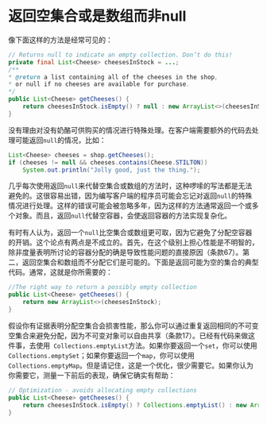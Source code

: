 # 返回空集合或是数组而非null

像下面这样的方法是经常可见的：

```java
// Returns null to indicate an empty collection. Don’t do this!
private final List<Cheese> cheesesInStock = ...;
/**
* @return a list containing all of the cheeses in the shop,
* or null if no cheeses are available for purchase.
*/
public List<Cheese> getCheeses() {
	return cheesesInStock.isEmpty() ? null : new ArrayList<>(cheesesInStock);
}
```

没有理由对没有奶酪可供购买的情况进行特殊处理。在客户端需要额外的代码去处理可能返回`null`的情况，比如：

```java
List<Cheese> cheeses = shop.getCheeses();
if (cheeses != null && cheeses.contains(Cheese.STILTON))
	System.out.println("Jolly good, just the thing.");
```

几乎每次使用返回`null`来代替空集合或数组的方法时，这种啰嗦的写法都是无法避免的。这很容易出错，因为编写客户端的程序员可能会忘记对返回`null`的特殊情况进行处理。这样的错误可能会被忽略多年，因为这样的方法通常返回一个或多个对象。而且，返回`null`代替空容器，会使返回容器的方法实现复杂化。

有时有人认为，返回一个`null`比空集合或数组更可取，因为它避免了分配空容器的开销。这个论点有两点是不成立的。首先，在这个级别上担心性能是不明智的，除非度量表明所讨论的容器分配的确是导致性能问题的直接原因（条款67）。第二，返回空集合和数组而不分配它们是可能的。下面是返回可能为空的集合的典型代码。通常，这就是你所需要的：

```java
//The right way to return a possibly empty collection
public List<Cheese> getCheeses() {
	return new ArrayList<>(cheesesInStock);
}
```

假设你有证据表明分配空集合会损害性能，那么你可以通过重复返回相同的不可变空集合来避免分配，因为不可变对象可以自由共享（条款17）。已经有代码来做这件事，去使用` Collections.emptyList`方法。如果你要返回一个`set`，你可以使用`Collections.emptySet`；如果你要返回一个`map`，你可以使用`Collections.emptyMap`。但是请记住，这是一个优化，很少需要它。如果你认为你需要它，测量一下前后的表现，确保它确实有帮助：

```java
// Optimization - avoids allocating empty collections
public List<Cheese> getCheeses() {
	return cheesesInStock.isEmpty() ? Collections.emptyList() : new ArrayList<>(cheesesInStock);
}
```

